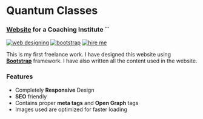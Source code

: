 # Quantum Classes
### [Website](https://bhupendra28d.github.io/quantumclassesweb) for a Coaching Institute ``

[![web designing](https://img.shields.io/badge/Website-Designing-dodgerblue.svg?style=for-the-badge)](https://bhupendra28d.github.io/quantumclassesweb) 
[![bootstrap](https://img.shields.io/badge/Bootstrap-Framewrok-teal.svg?style=for-the-badge&logo=bootstrap)](https://getbootstrap.com/) [![hire me](https://img.shields.io/badge/HIRE%20ME-FREELANCING-darkslatgray.svg?style=for-the-badge)](https://www.facebook.com/quantumbhopal//) 

This is my first freelance work. I have designed this website using **[Bootstrap](https://getbootstrap.com/)** framework. I have also written all the content used in the website.



### Features

- Completely **Responsive** Design
- **SEO** friendly
- Contains proper **meta tags** and **Open Graph** tags
- Images used are optimized for faster loading

